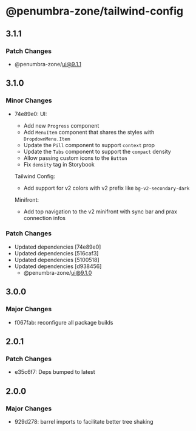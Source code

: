 # @penumbra-zone/tailwind-config

## 3.1.1

### Patch Changes

- @penumbra-zone/ui@9.1.1

## 3.1.0

### Minor Changes

- 74e89e0: UI:

  - Add new `Progress` component
  - Add `MenuItem` component that shares the styles with `DropdownMenu.Item`
  - Update the `Pill` component to support `context` prop
  - Update the `Tabs` component to support the `compact` density
  - Allow passing custom icons to the `Button`
  - Fix `density` tag in Storybook

  Tailwind Config:

  - Add support for v2 colors with v2 prefix like `bg-v2-secondary-dark`

  Minifront:

  - Add top navigation to the v2 minifront with sync bar and prax connection infos

### Patch Changes

- Updated dependencies [74e89e0]
- Updated dependencies [516caf3]
- Updated dependencies [5100518]
- Updated dependencies [d938456]
  - @penumbra-zone/ui@9.1.0

## 3.0.0

### Major Changes

- f067fab: reconfigure all package builds

## 2.0.1

### Patch Changes

- e35c6f7: Deps bumped to latest

## 2.0.0

### Major Changes

- 929d278: barrel imports to facilitate better tree shaking
